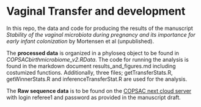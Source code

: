Vaginal Transfer and development
================

In this repo, the data and code for producing the results of the manuscript *Stability of the vaginal microbiota during pregnancy and its importance for early infant colonization* by Mortensen et al (unpublished).

The **processed data** is organized in a phyloseq object to be found in *COPSACbirthmicrobiome_v2.RData*. 
The code for running the analysis is found in the markdown document results_and_figures.md including costumized functions. Additionally, three files; getTransferStats.R, getWinnerStats.R and inferenceTransferStat.R are used for the analysis. 

The **Raw sequence data** is to be found on the [COPSAC next cloud server](https://nc.copsac.com/index.php/login) with login referee1 and password as provided in the manuscript draft.  
